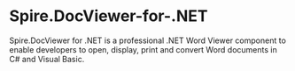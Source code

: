 Spire.DocViewer-for-.NET
========================

Spire.DocViewer for .NET is a professional .NET Word Viewer component to enable developers to open, display, print and convert Word documents in C# and Visual Basic.